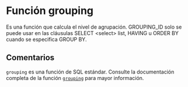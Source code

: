 ﻿---
SidebarGroup: "g"
Autogenerated: true
---

# Función  grouping

Es una función que calcula el nivel de agrupación. GROUPING_ID solo se puede usar en las cláusulas SELECT \<select> list, HAVING u ORDER BY cuando se especifica GROUP BY.

## Comentarios 

`grouping` es una función de SQL estándar. Consulte la documentación completa de la función [`grouping`](https://learn.microsoft.com/es-es/sql/t-sql/functions/grouping-transact-sql) para mayor información.
